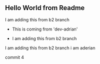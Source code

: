 ## Hello World from Readme

I am adding this from b2 branch
    
- This is coming from 'dev-adrian'

- I am adding this from b2 branch


I am adding this from b2 branch
i am aderian



commit 4

